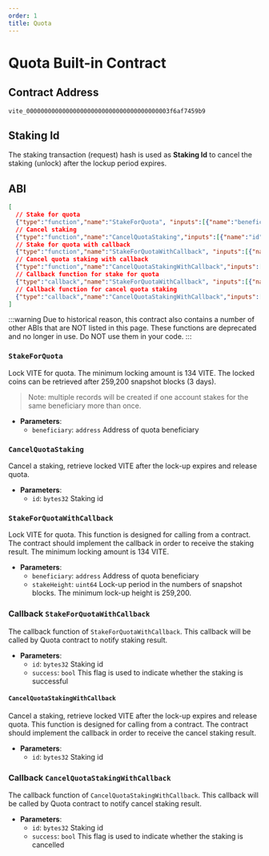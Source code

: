 ```yaml
---
order: 1
title: Quota
---
```


# Quota Built-in Contract

## Contract Address
`vite_0000000000000000000000000000000000000003f6af7459b9`

## Staking Id
The staking transaction (request) hash is used as **Staking Id** to cancel the staking (unlock) after the lockup period expires.

## ABI
```json
[
  // Stake for quota
  {"type":"function","name":"StakeForQuota", "inputs":[{"name":"beneficiary","type":"address"}]},
  // Cancel staking
  {"type":"function","name":"CancelQuotaStaking","inputs":[{"name":"id","type":"bytes32"}]},
  // Stake for quota with callback
  {"type":"function","name":"StakeForQuotaWithCallback", "inputs":[{"name":"beneficiary","type":"address"},{"name":"stakeHeight","type":"uint64"}]},
  // Cancel quota staking with callback
  {"type":"function","name":"CancelQuotaStakingWithCallback","inputs":[{"name":"id","type":"bytes32"}]},
  // Callback function for stake for quota
  {"type":"callback","name":"StakeForQuotaWithCallback", "inputs":[{"name":"id","type":"bytes32"},{"name":"success","type":"bool"}]},
  // Callback function for cancel quota staking
  {"type":"callback","name":"CancelQuotaStakingWithCallback","inputs":[{"name":"id","type":"bytes32"},{"name":"success","type":"bool"}]}
]
```

:::warning
Due to historical reason, this contract also contains a number of other ABIs that are NOT listed in this page. These functions are deprecated and no longer in use. Do NOT use them in your code.
:::

### `StakeForQuota`

Lock VITE for quota. The minimum locking amount is 134 VITE. The locked coins can be retrieved after 259,200 snapshot blocks (3 days). 

> Note: multiple records will be created if one account stakes for the same beneficiary more than once.  

- **Parameters**: 
  * `beneficiary`: `address` Address of quota beneficiary

### `CancelQuotaStaking`

Cancel a staking, retrieve locked VITE after the lock-up expires and release quota.

- **Parameters**: 
  * `id`: `bytes32` Staking id

### `StakeForQuotaWithCallback`

Lock VITE for quota. This function is designed for calling from a contract. The contract should implement the callback in order to receive the staking result. The minimum locking amount is 134 VITE. 

- **Parameters**: 
  * `beneficiary`: `address` Address of quota beneficiary
  * `stakeHeight`: `uint64` Lock-up period in the numbers of snapshot blocks. The minimum lock-up height is 259,200.

### Callback `StakeForQuotaWithCallback`

The callback function of `StakeForQuotaWithCallback`. This callback will be called by Quota contract to notify staking result.
 
- **Parameters**: 
  * `id`: `bytes32`   Staking id 
  * `success`: `bool` This flag is used to indicate whether the staking is successful

#### `CancelQuotaStakingWithCallback`

Cancel a staking, retrieve locked VITE after the lock-up expires and release quota. This function is designed for calling from a contract. The contract should implement the callback in order to receive the cancel staking result.

- **Parameters**: 
  * `id`: `bytes32` Staking id 

### Callback `CancelQuotaStakingWithCallback`

The callback function of `CancelQuotaStakingWithCallback`. This callback will be called by Quota contract to notify cancel staking result.

- **Parameters**: 
  * `id`: `bytes32`   Staking id 
  * `success`: `bool` This flag is used to indicate whether the staking is cancelled
